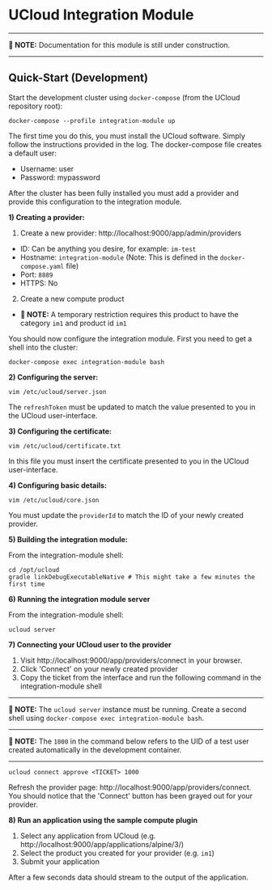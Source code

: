 # UCloud Integration Module

---

__📝 NOTE:__ Documentation for this module is still under construction.

---

## Quick-Start (Development)

Start the development cluster using `docker-compose` (from the UCloud repository root):

```
docker-compose --profile integration-module up
```

The first time you do this, you must install the UCloud software. Simply follow the instructions provided in the log.
The docker-compose file creates a default user:

- Username: user
- Password: mypassword

After the cluster has been fully installed you must add a provider and provide this configuration to the integration
module.

__1) Creating a provider:__

1. Create a new provider: http://localhost:9000/app/admin/providers
  - ID: Can be anything you desire, for example: `im-test`
  - Hostname: `integration-module` (Note: This is defined in the `docker-compose.yaml` file)
  - Port: `8889`
  - HTTPS: No
2. Create a new compute product
  - __📝 NOTE:__ A temporary restriction requires this product to have the category `im1` and product id `im1`

You should now configure the integration module. First you need to get a shell into the cluster:

```
docker-compose exec integration-module bash
```

__2) Configuring the server:__

```
vim /etc/ucloud/server.json
```

The `refreshToken` must be updated to match the value presented to you in the UCloud user-interface.

__3) Configuring the certificate:__

```
vim /etc/ucloud/certificate.txt
```

In this file you must insert the certificate presented to you in the UCloud user-interface.

__4) Configuring basic details:__

```
vim /etc/ucloud/core.json
```

You must update the `providerId` to match the ID of your newly created provider.

__5) Building the integration module:__

From the integration-module shell:

```
cd /opt/ucloud
gradle linkDebugExecutableNative # This might take a few minutes the first time
```

__6) Running the integration module server__

From the integration-module shell:

```
ucloud server
```

__7) Connecting your UCloud user to the provider__

 1. Visit http://localhost:9000/app/providers/connect in your browser. 
 2. Click 'Connect' on your newly created provider
 3. Copy the ticket from the interface and run the following command in the integration-module shell

---

__📝 NOTE:__ The `ucloud server` instance must be running. Create a second shell using
`docker-compose exec integration-module bash`.

---

__📝 NOTE:__ The `1000` in the command below refers to the UID of a test user created automatically in the development
container.

---

```
ucloud connect approve <TICKET> 1000
```

Refresh the provider page: http://localhost:9000/app/providers/connect. You should notice that the 'Connect' button has
been grayed out for your provider.


__8) Run an application using the sample compute plugin__

  1. Select any application from UCloud (e.g. http://localhost:9000/app/applications/alpine/3/)
  2. Select the product you created for your provider (e.g. `im1`)
  3. Submit your application

After a few seconds data should stream to the output of the application.
